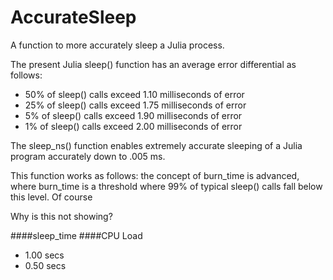 # AccurateSleep
A function to more accurately sleep a Julia process.

The present Julia sleep() function has an average error differential as follows:

  * 50% of sleep() calls exceed 1.10 milliseconds of error
  * 25% of sleep() calls exceed 1.75 milliseconds of error
  * 5% of sleep() calls exceed 1.90 milliseconds of error
  * 1% of sleep() calls exceed 2.00 milliseconds of error 

The sleep_ns() function enables extremely accurate sleeping of a Julia program accurately down to .005 ms.

This function works as follows: 
  the concept of burn_time is advanced, where burn_time  is a threshold where 99% of typical sleep() calls fall below this level.  Of course

Why is this not showing?

####sleep_time           ####CPU Load
* 1.00 secs
* 0.50 secs
